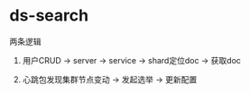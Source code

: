 # ds-search

两条逻辑

1. 用户CRUD -> server -> service -> shard定位doc -> 获取doc

2. 心跳包发现集群节点变动 -> 发起选举 -> 更新配置 
